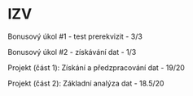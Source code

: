 # IZV

Bonusový úkol #1 - test prerekvizit - 3/3

Bonusový úkol #2 - získávání dat - 1/3

Projekt (část 1): Získání a předzpracování dat - 19/20

Projekt (část 2): Základní analýza dat - 18.5/20
